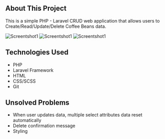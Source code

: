 ## About This Project

This is a simple PHP - Laravel CRUD web application that allows users to Create/Read/Update/Delete Coffee Beans data.

![Screentshot1](https://i.imgur.com/U3BKNG4.jpg)
![Screentshot1](https://i.imgur.com/PYvuRKJ.jpg)
![Screentshot1](https://i.imgur.com/bUTSkGb.jpg)


## Technologies Used

- PHP
- Laravel Framework
- HTML
- CSS/SCSS
- Git

## Unsolved Problems 

- When user updates data, multiple select attributes data reset automatically
- Delete confirmation message
- Styling 

